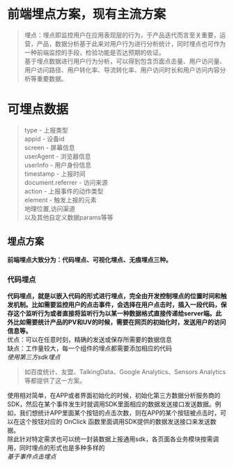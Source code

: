 # 前端埋点方案，现有主流方案
>埋点：埋点即监控用户在应用表现层的行为，于产品迭代而言至关重要，运营，产品，数据分析基于此来对用户行为进行分析统计，同时埋点也可作为一种前端监控的手段，检验功能是否达预期的佐证。  
>基于埋点数据进行用户行为分析，可以得到包含页面点击量、用户访问量、用户访问路径、用户转化率、导流转化率、用户访问时长和用户访问内容分析等重要数据。

# 可埋点数据
>type - 上报类型  
appid - 设备id  
screen - 屏幕信息  
userAgent - 浏览器信息  
userInfo - 用户身份信息  
timestamp - 上报时间  
document.referrer - 访问来源  
action - 上报事件的动作类型  
element - 触发上报的元素  
地理位置,访问渠道  
>以及其他自定义数据params等等  

## 埋点方案
**前端埋点大致分为：代码埋点、可视化埋点、无痕埋点三种。**
### 代码埋点
**代码埋点，就是以嵌入代码的形式进行埋点，完全由开发控制埋点的位置时间和触发机制。比如需要监控用户的点击事件，会选择在用户点击时，插入一段代码，保存这个监听行为或者直接将监听行为以某一种数据格式直接传递给server端。此外比如需要统计产品的PV和UV的时候，需要在网页的初始化时，发送用户的访问信息等。**  
优点：可以在任意时刻，精确的发送或保存所需要的数据信息  
缺点：工作量较大，每一个组件的埋点都需要添加相应的代码  
*使用第三方sdk埋点*
>如百度统计、友盟、TalkingData、Google Analytics、Sensors Analytics等都提供了这一方案。

使用相对简单，在APP或者界面初始化的时候，初始化第三方数据分析服务商的SDK，然后在某个事件发生时就调用SDK里面相应的数据发送接口发送数据。例如，我们想统计APP里面某个按钮的点击次数，则在APP的某个按钮被点击时，可以在这个按钮对应的 OnClick 函数里面调用SDK提供的数据发送接口来发送数据。  
除此针对特定需求也可以统一封装数据上报通用sdk，各页面各业务模块按需调用，同时埋点的形式也是多种多样的  
*基于事件点击埋点*
